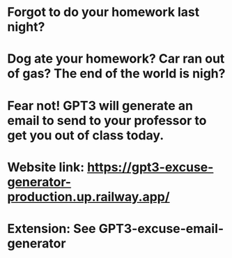 # Forgot to do your homework last night?
# Dog ate your homework? Car ran out of gas? The end of the world is nigh? 
# Fear not! GPT3 will generate an email to send to your professor to get you out of class today. 
#
# Website link: https://gpt3-excuse-generator-production.up.railway.app/
#
# Extension: See GPT3-excuse-email-generator
